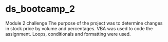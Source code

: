 # ds_bootcamp_2
Module 2 challenge
The purpose of the project was to determine changes in stock price by volume and percentages. VBA was used to code the assignment. Loops, conditionals and formatting were used.
